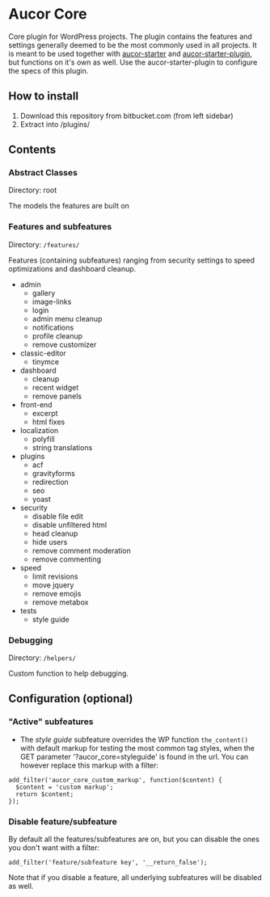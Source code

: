 # Aucor Core
Core plugin for WordPress projects. The plugin contains the features and settings generally deemed to be the most commonly used in all projects. It is meant to be used together with [aucor-starter](https://bitbucket.org/aucor/aucor-starter/overview) and [aucor-starter-plugin](https://bitbucket.org/aucor/aucor-starter-plugin/src/master/), but functions on it's own as well. Use the aucor-starter-plugin to configure the specs of this plugin.

## How to install

1. Download this repository from bitbucket.com (from left sidebar)
1. Extract into /plugins/

## Contents

### Abstract Classes

Directory: root

The models the features are built on

### Features and subfeatures

Directory: `/features/`

Features (containing subfeatures) ranging from security settings to speed optimizations and dashboard cleanup.

- admin
    - gallery
    - image-links
    - login
    - admin menu cleanup
    - notifications
    - profile cleanup
    - remove customizer
- classic-editor
    - tinymce
- dashboard
    - cleanup
    - recent widget
    - remove panels
- front-end
    - excerpt
    - html fixes
- localization
    - polyfill
    - string translations
- plugins
    - acf
    - gravityforms
    - redirection
    - seo
    - yoast
- security
    - disable file edit
    - disable unfiltered html
    - head cleanup
    - hide users
    - remove comment moderation
    - remove commenting
- speed
    - limit revisions
    - move jquery
    - remove emojis
    - remove metabox
- tests
    - style guide

### Debugging

Directory: `/helpers/`

Custom function to help debugging.

## Configuration (optional)

### "Active" subfeatures
- The *style guide* subfeature overrides the WP function `the_content()` with default markup for testing the most common tag styles, when the GET parameter '?aucor_core=styleguide' is found in the url. You can however replace this markup with a filter:
```
add_filter('aucor_core_custom_markup', function($content) {
  $content = 'custom markup';
  return $content;
});
```

### Disable feature/subfeature
By default all the features/subfeatures are on, but you can disable the ones you don't want with a filter:
```
add_filter('feature/subfeature key', '__return_false');
```
Note that if you disable a feature, all underlying subfeatures will be disabled as well.
